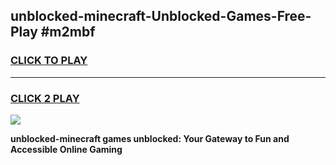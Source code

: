 
## unblocked-minecraft-Unblocked-Games-Free-Play #m2mbf
<h3>
<a href="https://us.freeplayer.one?title=unblocked-minecraft&ref=9M">CLICK TO PLAY</a></h3>
<hr>

<h3>
<a href="https://us.freeplayer.one?title=unblocked-minecraft&ref=9M">CLICK 2 PLAY</a>
  
</h3>

<a href="https://us.freeplayer.one?title=unblocked-minecraft&ref=9M"><img src="https://clearcache.store/games.png"></a>


**unblocked-minecraft games unblocked: Your Gateway to Fun and Accessible Online Gaming**

